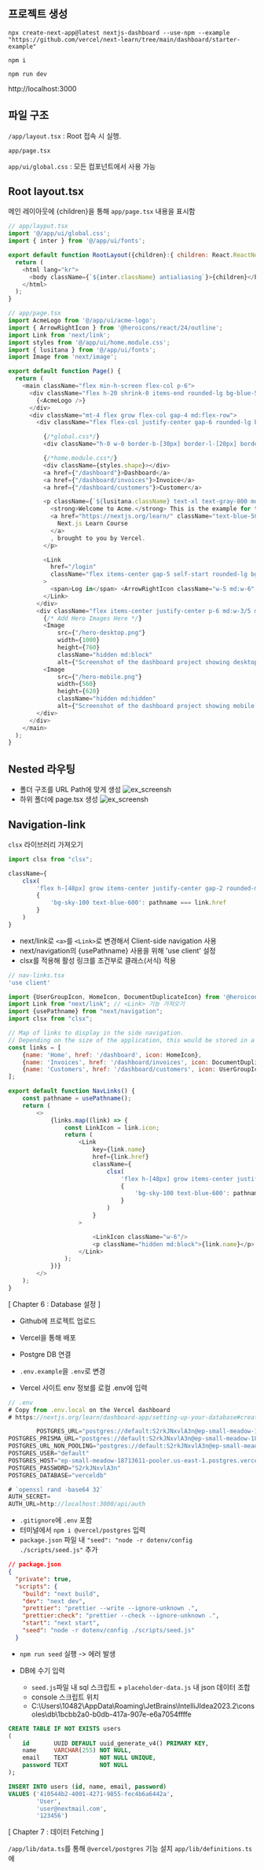 ## 프로젝트 생성
`npx create-next-app@latest nextjs-dashboard --use-npm --example "https://github.com/vercel/next-learn/tree/main/dashboard/starter-example"`

`npm i`

`npm run dev`

http://localhost:3000

## 파일 구조

`/app/layout.tsx` : Root 접속 시 실행. 

`app/page.tsx`

`app/ui/global.css` : 모든 컴포넌트에서 사용 가능


## Root layout.tsx

메인 레이아웃에 {children}을 통해 `app/page.tsx` 내용을 표시함

```javascript
// app/layput.tsx
import '@/app/ui/global.css';
import { inter } from '@/app/ui/fonts';

export default function RootLayout({children}:{ children: React.ReactNode }){
  return (
    <html lang="kr">
      <body className={`${inter.className} antialiasing`}>{children}</body>
    </html>
  );
}
```
```javascript
// app/page.tsx
import AcmeLogo from '@/app/ui/acme-logo';
import { ArrowRightIcon } from '@heroicons/react/24/outline';
import Link from 'next/link';
import styles from '@/app/ui/home.module.css';
import { lusitana } from '@/app/ui/fonts';
import Image from 'next/image';

export default function Page() {
  return (
    <main className="flex min-h-screen flex-col p-6">
      <div className="flex h-20 shrink-0 items-end rounded-lg bg-blue-500 p-4 md:h-52">
        {<AcmeLogo />}
      </div>
      <div className="mt-4 flex grow flex-col gap-4 md:flex-row">
        <div className="flex flex-col justify-center gap-6 rounded-lg bg-gray-50 px-6 py-10 md:w-2/5 md:px-20">

          {/*global.css*/}
          <div className="h-0 w-0 border-b-[30px] border-l-[20px] border-r-[20px] border-b-black border-l-transparent border-r-transparent"/>

          {/*home.module.css*/}
          <div className={styles.shape}></div>
          <a href={"/dashboard"}>Dashboard</a>
          <a href={"/dashboard/invoices"}>Invoice</a>
          <a href={"/dashboard/customers"}>Customer</a>

          <p className={`${lusitana.className} text-xl text-gray-800 md:text-3xl md:leading-normal`}>
            <strong>Welcome to Acme.</strong> This is the example for the{' '}
            <a href="https://nextjs.org/learn/" className="text-blue-500">
              Next.js Learn Course
            </a>
            , brought to you by Vercel.
          </p>

          <Link
            href="/login"
            className="flex items-center gap-5 self-start rounded-lg bg-blue-500 px-6 py-3 text-sm font-medium text-white transition-colors hover:bg-blue-400 md:text-base"
          >
            <span>Log in</span> <ArrowRightIcon className="w-5 md:w-6" />
          </Link>
        </div>
        <div className="flex items-center justify-center p-6 md:w-3/5 md:px-28 md:py-12">
          {/* Add Hero Images Here */}
          <Image
              src={"/hero-desktop.png"}
              width={1000}
              height={760}
              className="hidden md:block"
              alt={"Screenshot of the dashboard project showing desktop version"} />
          <Image
              src={"/hero-mobile.png"}
              width={560}
              height={620}
              className="hidden md:hidden"
              alt={"Screenshot of the dashboard project showing mobile version"} />
        </div>
      </div>
    </main>
  );
}

```

## Nested 라우팅
- 폴더 구조를 URL Path에 맞게 생성
![ex_screensh](https://nextjs.org/_next/image?url=%2Flearn%2Flight%2Ffolders-to-url-segments.png&w=1920&q=75&dpl=dpl_54AWYLY3HswKUKjy3SWYU1w7hxRS)
- 하위 폴더에 page.tsx 생성
![ex_screensh](https://nextjs.org/_next/image?url=%2Flearn%2Flight%2Frouting-solution.png&w=1920&q=75&dpl=dpl_54AWYLY3HswKUKjy3SWYU1w7hxRS)


## Navigation-link
`clsx` 라이브러리 가져오기
```javascript
import clsx from "clsx";
```

```javascript
className={
    clsx(
        'flex h-[48px] grow items-center justify-center gap-2 rounded-md bg-gray-50 p-3 text-sm font-medium hover:bg-sky-100 hover:text-blue-600 md:flex-none md:justify-start md:p-2 md:px-3',
        {
            'bg-sky-100 text-blue-600': pathname === link.href
        }
    )
}
```

- next/link로 `<a>`를 `<Link>`로 변경해서 Client-side navigation 사용
- next/navigation의 {usePathname} 사용을 위해 'use client' 설정
- clsx를 적용해 활성 링크를 조건부로 클래스(서식) 적용

```javascript
// nav-links.tsx
'use client'

import {UserGroupIcon, HomeIcon, DocumentDuplicateIcon} from '@heroicons/react/24/outline';
import Link from "next/link"; // <Link> 기능 가져오기
import {usePathname} from "next/navigation";
import clsx from "clsx";

// Map of links to display in the side navigation.
// Depending on the size of the application, this would be stored in a database.
const links = [
    {name: 'Home', href: '/dashboard', icon: HomeIcon},
    {name: 'Invoices', href: '/dashboard/invoices', icon: DocumentDuplicateIcon},
    {name: 'Customers', href: '/dashboard/customers', icon: UserGroupIcon},
];

export default function NavLinks() {
    const pathname = usePathname();
    return (
        <>
            {links.map((link) => {
                const LinkIcon = link.icon;
                return (
                    <Link
                        key={link.name}
                        href={link.href}
                        className={
                            clsx(
                                'flex h-[48px] grow items-center justify-center gap-2 rounded-md bg-gray-50 p-3 text-sm font-medium hover:bg-sky-100 hover:text-blue-600 md:flex-none md:justify-start md:p-2 md:px-3',
                                {
                                    'bg-sky-100 text-blue-600': pathname === link.href
                                }
                            )
                        }
                    >

                        <LinkIcon className="w-6"/>
                        <p className="hidden md:block">{link.name}</p>
                    </Link>
                );
            })}
        </>
    );
}
```

[ Chapter 6 : Database 설정 ]

- Github에 프로젝트 업로드
- Vercel을 통해 배포

- Postgre DB 연결

- `.env.example`을 `.env`로 변경
- Vercel 사이트 env 정보를 로컬 .env에 입력

```javascript
// .env
# Copy from .env.local on the Vercel dashboard
# https://nextjs.org/learn/dashboard-app/setting-up-your-database#create-a-postgres-database

        POSTGRES_URL="postgres://default:S2rkJNxvlA3n@ep-small-meadow-18713611-pooler.us-east-1.postgres.vercel-storage.com:5432/verceldb"
POSTGRES_PRISMA_URL="postgres://default:S2rkJNxvlA3n@ep-small-meadow-18713611-pooler.us-east-1.postgres.vercel-storage.com:5432/verceldb?pgbouncer=true&connect_timeout=15"
POSTGRES_URL_NON_POOLING="postgres://default:S2rkJNxvlA3n@ep-small-meadow-18713611.us-east-1.postgres.vercel-storage.com:5432/verceldb"
POSTGRES_USER="default"
POSTGRES_HOST="ep-small-meadow-18713611-pooler.us-east-1.postgres.vercel-storage.com"
POSTGRES_PASSWORD="S2rkJNxvlA3n"
POSTGRES_DATABASE="verceldb"

# `openssl rand -base64 32`
AUTH_SECRET=
AUTH_URL=http://localhost:3000/api/auth
```

- `.gitignore`에 `.env` 포함
- 터미널에서 `npm i @vercel/postgres` 입력
- `package.json` 파일 내 `"seed": "node -r dotenv/config ./scripts/seed.js"` 추가

```json
// package.json
{
  "private": true,
  "scripts": {
    "build": "next build",
    "dev": "next dev",
    "prettier": "prettier --write --ignore-unknown .",
    "prettier:check": "prettier --check --ignore-unknown .",
    "start": "next start",
    "seed": "node -r dotenv/config ./scripts/seed.js"
  }
  ```
- `npm run seed` 실행 -> 에러 발생

- DB에 수기 입력
  - `seed.js`파일 내 sql 스크립트 + `placeholder-data.js` 내 json 데이터 조합
  - console 스크립트 위치
  - C:\Users\10482\AppData\Roaming\JetBrains\IntelliJIdea2023.2\consoles\db\1bcbb2a0-b0db-417a-907e-e6a7054ffffe

```sql
CREATE TABLE IF NOT EXISTS users
(
    id       UUID DEFAULT uuid_generate_v4() PRIMARY KEY,
    name     VARCHAR(255) NOT NULL,
    email    TEXT         NOT NULL UNIQUE,
    password TEXT         NOT NULL
);
```

```sql
INSERT INTO users (id, name, email, password)
VALUES ('410544b2-4001-4271-9855-fec4b6a6442a',
        'User',
        'user@nextmail.com',
        '123456')
```

[ Chapter 7 : 데이터 Fetching ]

`/app/lib/data.ts`를 통해 `@vercel/postgres` 기능 설치
`app/lib/definitions.ts`에 
 